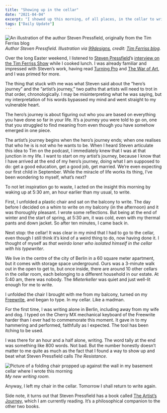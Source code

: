 ```yaml
---
title: "Showing up in the cellar"
date: "2021-04-04"
excerpt: "I showed up this morning, of all places, in the cellar to write my novel."
tags: ["Daily Update"]
---
```


![An illustration of the author Steven Pressfield, originally from the Tim Ferriss blog](/images/steve-pressfield-illustration.png)
*Author Steven Pressfield. Illustration via [99designs](http://99designs.com/tim), credit: [Tim Ferriss blog](https://tim.blog/2021/02/26/steven-pressfield/).*

Over the long Easter weekend, I listened to [Steven Pressfield](https://stevenpressfield.com/about/)’s [interview on the Tim Ferriss Show](https://tim.blog/2021/02/26/steven-pressfield/) while I cooked lunch. I was already familiar and impressed with Steven’s work, having read [Turning Pro](https://blackirishbooks.com/product/turning-pro/) and [The War of Art](https://blackirishbooks.com/product/the-war-of-art/), and I was primed for more.

The thing that stuck with me was what Steven said about the “hero’s journey” and the “artist’s journey,” two paths that artists will need to trot in that order, chronologically. I may be misinterpreting what he was saying, but my interpretation of his words bypassed my mind and went straight to my vulnerable heart.

The hero’s journey is about figuring out who you are based on everything you have done so far in your life. It’s a journey you were told to go on, one that you struggled to find meaning from even though you have somehow emerged in one piece.

The artist’s journey begins when the hero’s journey ends; when one realises that who he is is not who he wants to be. When I heard Steven articulate this idea to Tim on the podcast, I immediately knew that I was at that junction in my life. I want to start on my artist’s journey, because I know that I have arrived at the end of my hero’s journey, doing what I am supposed to do: get a good education, get a good job, get married. We’re even expecting our first child in September. While the miracle of life works its thing, I’ve been wondering to myself, what’s next?

To not let inspiration go to waste, I acted on the insight this morning by waking up at 5:30 am, an hour earlier than my usual, to write. 

First, I unfolded a plastic chair and sat on the balcony to write. The day before I decided on a whim to write on my balcony (in the afternoon) and it was thoroughly pleasant. I wrote some reflections. But being at the end of winter and the start of spring, at 5:30 am, it was cold, even with my thermal pants and down jacket. So after ten minutes, I came back in.

Next stop: the cellar! It was clear in my mind that I had to go to the cellar, even though I still think it’s kind of a weird thing to do, now having done it. I thought of myself as *that weirdo loner who isolated himself in the cellar with his typewriter*.

We live in the centre of the city of Berlin in a 60 square meter apartment, but it comes with storage space underground. Ours was a 3-minute walk out in the open to get to, but once inside, there are around 10 other cellars in the cellar room, each belonging to a different household in our estate. At 5:40 am, there was nobody. The *Mieterkeller* was quiet and just well-lit enough for me to write.

I unfolded the chair I brought with me from my balcony, turned on my [Freewrite](/2019-12-15-first-impressions-of-the-astrohaus-freewrite/), and began to type. In my cellar. Like a madman.

For the first time, I was writing alone in Berlin, including away from my wife and dog. I typed on the Cherry MX mechanical keyboard of the Freewrite harder than I ever had to commemorate this moment. It gave in to my hammering and performed, faithfully as I expected. The tool has been itching to be used.

I was there for an hour and a half alone, writing. The word tally at the end was something like 800 words. Not bad. But the number honestly doesn’t matter to me quite as much as the fact that I found a way to show up and beat what Steven Pressfield calls *The Resistance*.

![Picture of a folding chair propped up against the wall in my basement cellar where I wrote this morning](/images/folding-chair-basement-cellar-nickang-dot-com.JPG)
*My new writing room.*

Anyway, I left my chair in the cellar. Tomorrow I shall return to write again.

Side note, it turns out that Steven Pressfield has a book called [The Artist’s Journey](https://blackirishbooks.com/product/the-artists-journey/), which I am currently reading. It’s a philosophical companion to the other two books.
